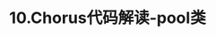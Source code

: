 ---
title: 10.Chorus代码解读-pool类
tags: [chorus]
keywords: chorus
sidebar: my_sidebar
permalink: 10.Chorus代码解读-pool类.html
folder: blockchain/chorus
---